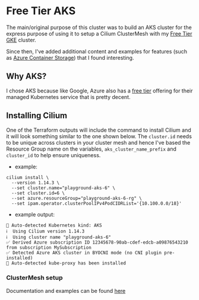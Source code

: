 # Free Tier AKS

The main/original purpose of this cluster was to build an AKS cluster for the express purpose of using it to setup a Cilium ClusterMesh with my [Free Tier GKE](https://github.com/Neutrollized/free-tier-gke) cluster.

Since then, I've added additional content and examples for features (such as [Azure Container Storage](https://azure.microsoft.com/en-us/products/container-storage)) that I found interesting.
 

## Why AKS?
I chose AKS because like Google, Azure also has a [free tier](https://learn.microsoft.com/en-us/azure/aks/free-standard-pricing-tiers) offering for their managed Kubernetes service that is pretty decent.


## Installing Cilium
One of the Terraform outputs will include the command to install Cilium and it will look something similar to the one shown below.  The `cluster.id` needs to be unique across clusters in your cluster mesh and hence I've based the Resource Group name on the variables, `aks_cluster_name_prefix` and `cluster_id` to help ensure uniqueness.

- example:
```console
cilium install \
  --version 1.14.3 \
  --set cluster.name="playground-aks-6" \
  --set cluster.id=6 \
  --set azure.resourceGroup="playground-aks-6-rg" \
  --set ipam.operator.clusterPoolIPv4PodCIDRList='{10.100.0.0/18}'
```

- example output:
```
🔮 Auto-detected Kubernetes kind: AKS
ℹ️  Using Cilium version 1.14.3
ℹ️  Using cluster name "playground-aks-6"
✅ Derived Azure subscription ID 12345678-90ab-cdef-edcb-a09876543210 from subscription MySubscription
✅ Detected Azure AKS cluster in BYOCNI mode (no CNI plugin pre-installed)
🔮 Auto-detected kube-proxy has been installed
```

### ClusterMesh setup
Documentation and examples can be found [here](./examples/cilium/clustermesh/)

